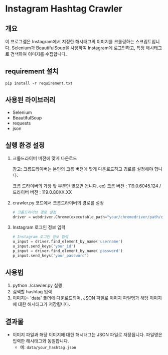 # Instagram Hashtag Crawler

## 개요
이 프로그램은 Instagram에서 지정한 해시태그의 이미지를 크롤링하는 스크립트입니다. Selenium과 BeautifulSoup을 사용하여 Instagram에 로그인하고, 특정 해시태그로 검색하여 이미지를 수집합니다.

## requirement 설치

    pip install -r requirement.txt
    
## 사용된 라이브러리
- Selenium
- BeautifulSoup
- requests
- json

## 실행 환경 설정
1. 크롬드라이버 버전에 맞게 다운로드

    참고: 크롬드라이버는 본인의 크롬 버전에 맞게 다운로드하고 경로를 설정해야 합니다.
   
    크롬 드라이버의 가장 앞 부분만 맞으면 됩니다. ex) 크롬 버전 : 119.0.6045.124 / 드라이버 버전 : 119.0.80XX.XX
   
3. crawler.py 코드에서 크롬드라이버의 경로를 설정
    ```python
    # 크롬드라이브 경로 설정
    driver = webdriver.Chrome(executable_path="your/chromedriver/path/chromedriver.exe")
    ```

4. Instagram 로그인 정보 입력
    ```python
    # Instagram 로그인 정보 입력
    u_input = driver.find_element_by_name('username')
    u_input.send_keys('your_id')
    p_input = driver.find_element_by_name('password')
    p_input.send_keys('your_password')
    ```

## 사용법
1. python ./crawler.py 실행
2. 검색할 hashtag 입력
3. 이미지는 'data' 폴더에 다운로드되며, JSON 파일로 이미지 파일명과 해당 이미지에 대한 해시태그가 저장됩니다.

## 결과물
- 이미지 파일과 해당 이미지에 대한 해시태그는 JSON 파일로 저장됩니다. 파일명은 입력한 해시태그와 동일합니다.
    - 예: `data/your_hashtag.json`




